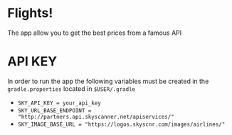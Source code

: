 # Flights!
The app allow you to get the best prices from a famous API 

# API KEY
In order to run the app the following variables must be created in the `gradle.properties` located in `$USER/.gradle`
* `SKY_API_KEY = your_api_key`
* `SKY_URL_BASE_ENDPOINT = "http://partners.api.skyscanner.net/apiservices/"`
* `SKY_IMAGE_BASE_URL = "https://logos.skyscnr.com/images/airlines/"`




